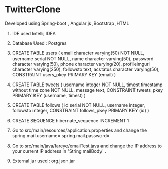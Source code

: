 # TwitterClone
Developed using Spring-boot , Angular js ,Bootstrap ,HTML 
1. IDE used Intellij IDEA 
2. Database Used : Postgres

3.	CREATE TABLE users
(
  email character varying(50) NOT NULL,
  username serial NOT NULL,
  name character varying(50),
  password character varying(50),
  phone character varying(20),
  profileimgurl character varying(250),
  followsto text,
  acstatus character varying(50),
  CONSTRAINT users_pkey PRIMARY KEY (email)
)

4.	CREATE TABLE tweets
(
  username integer NOT NULL,
  timest timestamp without time zone NOT NULL,
  message text,
  CONSTRAINT tweets_pkey PRIMARY KEY (username, timest)
)



5.	CREATE TABLE follows
(
  id serial NOT NULL,
  username integer,
  followsto integer,
  CONSTRAINT follows_pkey PRIMARY KEY (id)
)



6.	CREATE SEQUENCE hibernate_sequence  INCREMENT 1
7.	Go to src/main/resources/application.properties  and change the 
		spring.mail.username=<YOUR EMAIL ID>
		spring.mail.password=<YOUR PASSWORD>
8.	Go to src/main/java/fareye/emailTest.java    and change the
		IP address to your current IP address in 'String mailBody' .
9. 	External jar used : org.json.jar
	

